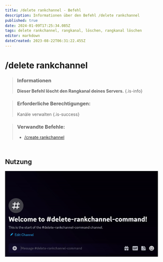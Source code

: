 ```yaml
---
title: /delete rankchannel - Befehl
description: Informationen über den Befehl /delete rankchannel
published: true
date: 2024-01-09T17:25:34.085Z
tags: delete rankchannel, rangkanal, löschen, rangkanal löschen
editor: markdown
dateCreated: 2023-08-22T06:31:22.455Z
---
```


# /delete rankchannel

>### Informationen
>**Dieser Befehl löscht den Rangkanal deines Servers.**
>{.is-info}

>### Erforderliche Berechtigungen: 
>Kanäle verwalten
>{.is-success}

>### Verwandte Befehle:
>-   [/create rankchannel](/de/commands/create/rankChannel/)

<br>

## Nutzung

![](/new_delete_rankchannel.gif)